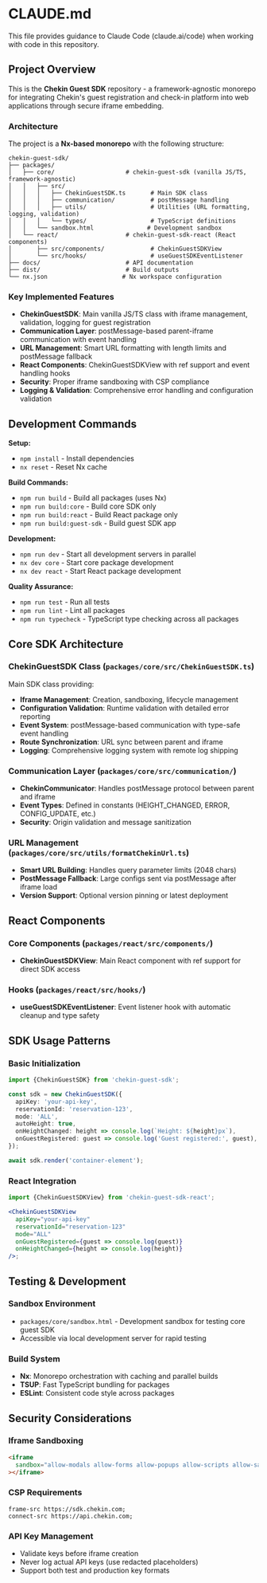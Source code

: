 # CLAUDE.md

This file provides guidance to Claude Code (claude.ai/code) when working with code in this repository.

## Project Overview

This is the **Chekin Guest SDK** repository - a framework-agnostic monorepo for integrating Chekin's guest registration and check-in platform into web applications through secure iframe embedding.

### Architecture

The project is a **Nx-based monorepo** with the following structure:

```
chekin-guest-sdk/
├── packages/
│   ├── core/                    # chekin-guest-sdk (vanilla JS/TS, framework-agnostic)
│   │   ├── src/
│   │   │   ├── ChekinGuestSDK.ts       # Main SDK class
│   │   │   ├── communication/          # postMessage handling
│   │   │   ├── utils/                  # Utilities (URL formatting, logging, validation)
│   │   │   └── types/                  # TypeScript definitions
│   │   └── sandbox.html               # Development sandbox
│   └── react/                   # chekin-guest-sdk-react (React components)
│       ├── src/components/             # ChekinGuestSDKView
│       └── src/hooks/                  # useGuestSDKEventListener
├── docs/                        # API documentation
├── dist/                        # Build outputs
└── nx.json                     # Nx workspace configuration
```

### Key Implemented Features

- **ChekinGuestSDK**: Main vanilla JS/TS class with iframe management, validation, logging for guest registration
- **Communication Layer**: postMessage-based parent-iframe communication with event handling
- **URL Management**: Smart URL formatting with length limits and postMessage fallback
- **React Components**: ChekinGuestSDKView with ref support and event handling hooks
- **Security**: Proper iframe sandboxing with CSP compliance
- **Logging & Validation**: Comprehensive error handling and configuration validation

## Development Commands

**Setup:**

- `npm install` - Install dependencies
- `nx reset` - Reset Nx cache

**Build Commands:**

- `npm run build` - Build all packages (uses Nx)
- `npm run build:core` - Build core SDK only
- `npm run build:react` - Build React package only
- `npm run build:guest-sdk` - Build guest SDK app

**Development:**

- `npm run dev` - Start all development servers in parallel
- `nx dev core` - Start core package development
- `nx dev react` - Start React package development

**Quality Assurance:**

- `npm run test` - Run all tests
- `npm run lint` - Lint all packages
- `npm run typecheck` - TypeScript type checking across all packages

## Core SDK Architecture

### ChekinGuestSDK Class (`packages/core/src/ChekinGuestSDK.ts`)

Main SDK class providing:

- **Iframe Management**: Creation, sandboxing, lifecycle management
- **Configuration Validation**: Runtime validation with detailed error reporting
- **Event System**: postMessage-based communication with type-safe event handling
- **Route Synchronization**: URL sync between parent and iframe
- **Logging**: Comprehensive logging system with remote log shipping

### Communication Layer (`packages/core/src/communication/`)

- **ChekinCommunicator**: Handles postMessage protocol between parent and iframe
- **Event Types**: Defined in constants (HEIGHT_CHANGED, ERROR, CONFIG_UPDATE, etc.)
- **Security**: Origin validation and message sanitization

### URL Management (`packages/core/src/utils/formatChekinUrl.ts`)

- **Smart URL Building**: Handles query parameter limits (2048 chars)
- **PostMessage Fallback**: Large configs sent via postMessage after iframe load
- **Version Support**: Optional version pinning or latest deployment

## React Components

### Core Components (`packages/react/src/components/`)

- **ChekinGuestSDKView**: Main React component with ref support for direct SDK access

### Hooks (`packages/react/src/hooks/`)

- **useGuestSDKEventListener**: Event listener hook with automatic cleanup and type safety

## SDK Usage Patterns

### Basic Initialization

```typescript
import {ChekinGuestSDK} from 'chekin-guest-sdk';

const sdk = new ChekinGuestSDK({
  apiKey: 'your-api-key',
  reservationId: 'reservation-123',
  mode: 'ALL',
  autoHeight: true,
  onHeightChanged: height => console.log(`Height: ${height}px`),
  onGuestRegistered: guest => console.log('Guest registered:', guest),
});

await sdk.render('container-element');
```

### React Integration

```jsx
import {ChekinGuestSDKView} from 'chekin-guest-sdk-react';

<ChekinGuestSDKView
  apiKey="your-api-key"
  reservationId="reservation-123"
  mode="ALL"
  onGuestRegistered={guest => console.log(guest)}
  onHeightChanged={height => console.log(height)}
/>;
```

## Testing & Development

### Sandbox Environment

- `packages/core/sandbox.html` - Development sandbox for testing core guest SDK
- Accessible via local development server for rapid testing

### Build System

- **Nx**: Monorepo orchestration with caching and parallel builds
- **TSUP**: Fast TypeScript bundling for packages
- **ESLint**: Consistent code style across packages

## Security Considerations

### Iframe Sandboxing

```html
<iframe
  sandbox="allow-modals allow-forms allow-popups allow-scripts allow-same-origin"
></iframe>
```

### CSP Requirements

```
frame-src https://sdk.chekin.com;
connect-src https://api.chekin.com;
```

### API Key Management

- Validate keys before iframe creation
- Never log actual API keys (use redacted placeholders)
- Support both test and production key formats
